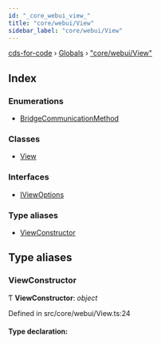 ```yaml
---
id: "_core_webui_view_"
title: "core/webui/View"
sidebar_label: "core/webui/View"
---
```


[cds-for-code](../index.md) › [Globals](../globals.md) › ["core/webui/View"](_core_webui_view_.md)

## Index

### Enumerations

* [BridgeCommunicationMethod](../enums/_core_webui_view_.bridgecommunicationmethod.md)

### Classes

* [View](../classes/_core_webui_view_.view.md)

### Interfaces

* [IViewOptions](../interfaces/_core_webui_view_.iviewoptions.md)

### Type aliases

* [ViewConstructor](_core_webui_view_.md#viewconstructor)

## Type aliases

###  ViewConstructor

Ƭ **ViewConstructor**: *object*

Defined in src/core/webui/View.ts:24

#### Type declaration:
